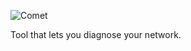 ![Comet](https://github.com/Logic-all/Logos/blob/main/Comet%20logol.png)

Tool that lets you diagnose your network.
